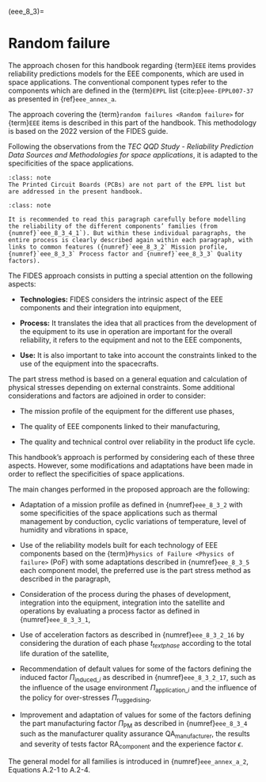 <!--- Copyright (C) Matrisk GmbH 2022 -->

(eee_8_3)=
# Random failure

The approach chosen for this handbook regarding {term}`EEE` items provides reliability predictions models for the EEE components, which are used in space applications. The conventional component types refer to the components which are defined in the {term}`EPPL` list {cite:p}`eee-EPPL007-37` as presented in {ref}`eee_annex_a`.

The approach covering the {term}`random failures <Random failure>` for {term}`EEE` items is described in this part of the handbook. This methodology is based on the 2022 version of the FIDES guide. 

Following the observations from the *TEC QQD Study - Reliability Prediction Data Sources and Methodologies for space applications*, it is adapted to the specificities of the space applications.

```{admonition} Note
:class: note
The Printed Circuit Boards (PCBs) are not part of the EPPL list but are addressed in the present handbook.
```

```{admonition} Note
:class: note

It is recommended to read this paragraph carefully before modelling the reliability of the different components’ families (from {numref}`eee_8_3_4_1`). But within these individual paragraphs, the entire process is clearly described again within each paragraph, with links to common features ({numref}`eee_8_3_2` Mission profile, {numref}`eee_8_3_3` Process factor and {numref}`eee_8_3_3` Quality factors).
```

The FIDES approach consists in putting a special attention on the following aspects:

-   **Technologies:** FIDES considers the intrinsic aspect of the EEE components and their integration into equipment,

-   **Process:** It translates the idea that all practices from the development of the equipment to its use in operation are important for the overall reliability, it refers to the equipment and not to the EEE components,

-   **Use:** It is also important to take into account the constraints linked to the use of the equipment into the spacecrafts.

The part stress method is based on a general equation and calculation of physical stresses depending on external constraints. Some additional considerations and factors are adjoined in order to consider:

-   The mission profile of the equipment for the different use phases,

-   The quality of EEE components linked to their manufacturing,

-   The quality and technical control over reliability in the product life cycle.

This handbook’s approach is performed by considering each of these three aspects. However, some modifications and adaptations have been made in order to reflect the specificities of space applications. 

The main changes performed in the proposed approach are the following:

-   Adaptation of a mission profile as defined in {numref}`eee_8_3_2` with some specificities of the space applications such as thermal management by conduction, cyclic variations of temperature, level of humidity and vibrations in space,

-   Use of the reliability models built for each technology of EEE components based on the {term}`Physics of Failure <Physics of failure>` (PoF) with some adaptations described in {numref}`eee_8_3_5` each component model, the preferred use is the part stress method as described in the paragraph,

-   Consideration of the process during the phases of development, integration into the equipment, integration into the satellite and operations by evaluating a process factor as defined in {numref}`eee_8_3_3_1`,

-   Use of acceleration factors as described in {numref}`eee_8_3_2_16` by considering the duration of each phase $t_{text{phase}}$ according to the total life duration of the satellite,

-   Recommendation of default values for some of the factors defining the induced factor $\Pi_{\text{induced}\_i}$ as described in {numref}`eee_8_3_2_17`, such as the influence of the usage environment $\Pi_{\text{application}\_i}$ and the influence of the policy for over-stresses $\Pi_{\text{ruggedising}}$,

-   Improvement and adaptation of values for some of the factors defining the part manufacturing factor $\Pi_{\text{PM}}$ as described in {numref}`eee_8_3_4` such as the manufacturer quality assurance $\text{QA}_{\text{manufacturer}}$, the results and severity of tests factor $\text{RA}_{\text{component}}$ and the experience factor $\epsilon$.

The general model for all families is introduced in {numref}`eee_annex_a_2`, Equations A.2-1 to A.2-4. 
